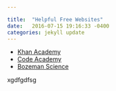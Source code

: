 ```yaml
---

title:  "Helpful Free Websites"
date:   2016-07-15 19:16:33 -0400
categories: jekyll update
---
```

<ul>
<li><a href="https://www.khanacademy.org/">Khan Academy</a></li>
<li><a href="https://www.codecademy.com/">Code Academy</a></li>
<li><a href="http://www.bozemanscience.com/">Bozeman Science</a></li>
</ul>
xgdfgdfsg
